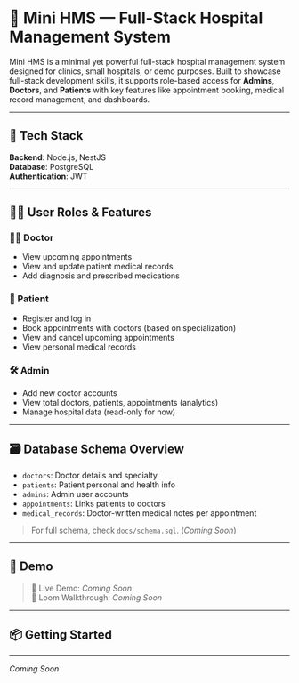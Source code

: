 # 🏥 Mini HMS — Full-Stack Hospital Management System

Mini HMS is a minimal yet powerful full-stack hospital management system designed for clinics, small hospitals, or demo purposes. Built to showcase full-stack development skills, it supports role-based access for **Admins**, **Doctors**, and **Patients** with key features like appointment booking, medical record management, and dashboards.

---

## 🚀 Tech Stack

**Backend**: Node.js, NestJS  
**Database**: PostgreSQL  
**Authentication**: JWT  

---

## 🧑‍⚕️ User Roles & Features

### 🧑‍⚕️ Doctor
- View upcoming appointments
- View and update patient medical records
- Add diagnosis and prescribed medications

### 👤 Patient
- Register and log in
- Book appointments with doctors (based on specialization)
- View and cancel upcoming appointments
- View personal medical records

### 🛠 Admin
- Add new doctor accounts
- View total doctors, patients, appointments (analytics)
- Manage hospital data (read-only for now)

---

## 🗃️ Database Schema Overview

- `doctors`: Doctor details and specialty
- `patients`: Patient personal and health info
- `admins`: Admin user accounts
- `appointments`: Links patients to doctors
- `medical_records`: Doctor-written medical notes per appointment

> For full schema, check `docs/schema.sql`. (_Coming Soon_)

---

## 🧪 Demo

> 🚧 Live Demo: _Coming Soon_  
> 🎥 Loom Walkthrough: _Coming Soon_

---

## 📦 Getting Started

---

_Coming Soon_